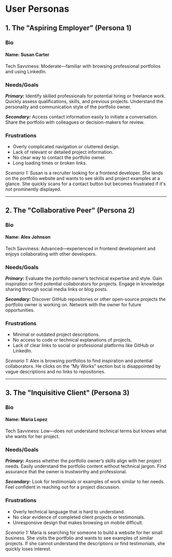 # User Personas  

## 1. The "Aspiring Employer" (Persona 1)  

### Bio  

#### Name: Susan Carter  

Tech Savviness: Moderate—familiar with browsing professional portfolios
and using LinkedIn.  

### Needs/Goals  

**_Primary:_** Identify skilled professionals for potential hiring or freelance
work. Quickly assess qualifications, skills, and previous projects. Understand
the personality and communication style of the portfolio owner.  

**_Secondary:_** Access contact information easily to initiate a conversation.
Share the portfolio with colleagues or decision-makers for review.  

### Frustrations  

- Overly complicated navigation or cluttered design.  
- Lack of relevant or detailed project information.  
- No clear way to contact the portfolio owner.  
- Long loading times or broken links.  

_Scenario 1:_ Susan is a recruiter looking for a frontend developer. She lands
on the portfolio website and wants to see skills and project examples
at a glance. She quickly scans for a contact button but becomes frustrated
if it's not prominently displayed.  

---

## 2. The "Collaborative Peer" (Persona 2)  

### Bio  

#### Name: Alex Johnson  

Tech Savviness: Advanced—experienced in frontend development and enjoys
collaborating with other developers.  

### Needs/Goals  

**_Primary:_** Evaluate the portfolio owner’s technical expertise and style.
Gain inspiration or find potential collaborators for projects. Engage in
knowledge sharing through social media links or blog posts.  

**_Secondary:_** Discover GitHub repositories or other open-source projects the
portfolio owner is working on. Network with the owner for future opportunities.  

### Frustrations  

- Minimal or outdated project descriptions.  
- No access to code or technical explanations of projects.  
- Lack of clear links to social or professional platforms like GitHub or LinkedIn.  

_Scenario 1:_ Alex is browsing portfolios to find inspiration and potential
collaborators. He clicks on the “My Works” section but is disappointed by vague
descriptions and no links to repositories.  

---

## 3. The "Inquisitive Client" (Persona 3)  

### Bio  

#### Name: Maria Lopez  

Tech Savviness: Low—does not understand technical terms but knows what she wants
for her project.  

### Needs/Goals  

**_Primary:_** Assess whether the portfolio owner’s skills align with her project
needs. Easily understand the portfolio content without technical jargon.
Find assurance that the owner is trustworthy and professional.  

**_Secondary:_** Look for testimonials or examples of work similar to her needs.
Feel confident in reaching out for a project discussion.  

### Frustrations  

- Overly technical language that is hard to understand.  
- No clear evidence of completed client projects or testimonials.  
- Unresponsive design that makes browsing on mobile difficult.  

_Scenario 1:_ Maria is searching for someone to build a website for her small
business. She visits the portfolio and wants to see examples of similar projects.
If she cannot understand the descriptions or find testimonials,
she quickly loses interest.  
